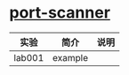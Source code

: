 # [port-scanner](https://github.com/anvie/port-scanner)

|实验|简介|说明|
|---|---|---|
|lab001|example| |